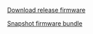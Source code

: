 [Download release firmware](https://github.com/rusefi/rusefi/releases/latest/download/rusefi_bundle_alphax-silver.zip)

[Snapshot firmware bundle](https://rusefi.com/build_server/rusefi_bundle_alphax-silver.zip)